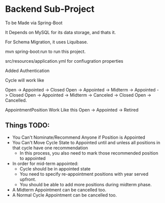 # Backend Sub-Project

To be Made via Spring-Boot

It Depends on MySQL for its data storage, and thats it.

For Schema Migration, it uses Liquibase.

mvn spring-boot:run to run this project.

src/resources/application.yml for confiugration properties

Added Authentication


Cycle will work like

Open -> Appointed -> Closed
Open -> Appointed -> Midterm -> Appointed -> Closed
Open -> Appointed -> Midterm -> Canceled -> Closed
Open -> Cancelled.

AppointmentPosition Work Like this
Open -> Appointed -> Retired

## Things TODO:
* You Can't Nominate/Recommend Anyone if Position is Appointed
* You Can't Move Cycle State to Appointed until and unless all positions in that cycle have one recommendation
  * In this process, you also need to mark those recommended position to appointed
* In order for mid-term appointed:
  * Cycle should be in appointed state
  * You need to specify re-appointment positions with year served upfront.
  * You should be able to add more positions during midterm phase.
* A Midterm Appointment can be cancelled too.
* A Normal Cycle Appointment can be cancelled too.